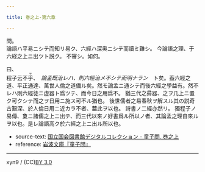 ```yaml
---

title: 巻之上-第六章

---
```



問。  
論語ハ平易ニシテ而知リ易ク、六經ハ深奥ニシテ而讀ミ難シ。
今論語之理、于六経之上ニ出ツト説ク。
不審シ。如何。

曰、  
程子云不<ruby><rb>乎</rb><rp>(</rp><rt>ヤ</rt><rp>)</rp></ruby>、　<cite>論孟既治レハ、則六經治メ不シテ而明ナラン</cite>　ト矣。葢六經之道、平正通達、萬世人倫之道備ル矣。然モ論孟ニ通シテ而後六經之學益有。然不レハ則六經徒ニ虚器ト爲ツテ、而今日之用爲不。
猶三代之彛器、之ヲ几上ニ置ク可クシテ而之ヲ日用ニ施ス可不ル猶也。
後世儒者之易春秋ヲ解スル其の説奇古艱深、於人倫日用ニ近カラ不者、葢此ヲ以也。
詩書ノ二經亦然リ。
獨程子ノ易傳、夐ニ諸儒之上ニ出テ、而三代以來ノ好書爲ル所以ノ者、其論孟之理自來ルヲ以也。是レ論語高ク於六經之上ニ出ル所以也。





* source-text: [国立国会図書館デジタルコレクション - 童子問. 巻之上](http://dl.ndl.go.jp/info:ndljp/pid/757852/9)
* reference: [岩波文庫『童子問』](http://iss.ndl.go.jp/books/R100000002-I000001238419-00)

---
xyn9 / (CC)[BY 3.0](https://creativecommons.org/licenses/by/3.0/deed)
